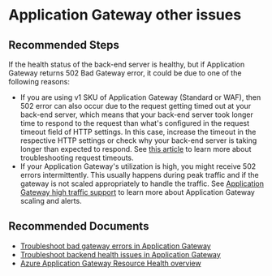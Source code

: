 <properties
    pageTitle="Application Gateway other issues"
    description="Application Gateway other issues"
    service="microsoft.network"
    resource="applicationgateways"
    authors="TobyTu"
    ms.author="mariliu"
    displayOrder="32"
    selfHelpType="resource"
    articleId="7640a487-6f9f-4a3c-9e53-5c75862cc1f2"
    resourceTags=""
    productPesIds="15922"
    supportTopicIds="32783370"
    cloudEnvironments="public,fairfax,mooncake,blackforest,ussec,usnat"
    ownershipId="CloudNet_AzureApplicationGateway"
 />

# Application Gateway other issues

## **Recommended Steps**

If the health status of the back-end server is healthy, but if Application Gateway returns 502 Bad Gateway error, it could be due to one of the following reasons:

- If you are using v1 SKU of Application Gateway (Standard or WAF), then 502 error can also occur due to the request getting timed out at your back-end server, which means that your back-end server took longer time to respond to the request than what's configured in the request timeout field of HTTP settings. In this case, increase the timeout in the respective HTTP settings or check why your back-end server is taking longer than expected to respond. See [this article](https://docs.microsoft.com/azure/application-gateway/application-gateway-troubleshooting-502#request-time-out) to learn more about troubleshooting request timeouts.
- If your Application Gateway's utilization is high, you might receive 502 errors intermittently. This usually happens during peak traffic and if the gateway is not scaled appropriately to handle the traffic. See [Application Gateway high traffic support](https://docs.microsoft.com/azure/application-gateway/high-traffic-support) to learn more about Application Gateway scaling and alerts.

## **Recommended Documents**

- [Troubleshoot bad gateway errors in Application Gateway](https://docs.microsoft.com/azure/application-gateway/application-gateway-troubleshooting-502)
- [Troubleshoot backend health issues in Application Gateway](https://docs.microsoft.com/azure/application-gateway/application-gateway-backend-health-troubleshooting)
- [Azure Application Gateway Resource Health overview](https://docs.microsoft.com/azure/application-gateway/resource-health-overview)

